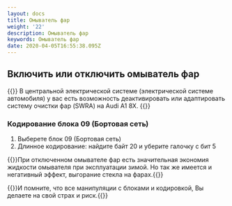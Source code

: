 ```yaml
---
layout: docs
title: Омыватель фар
weight: '22'
description: Омыватель фар
keywords: Омыватель фар
date: 2020-04-05T16:55:38.095Z
---
```

## Включить или отключить омыватель фар 

{{<hint info>}} В центральной электрической системе (электрической системе автомобиля) у вас есть возможность деактивировать или адаптировать систему очистки фар (SWRA) на Audi A1 8X.
{{</hint>}}

### **Кодирование блока 09 (Бортовая сеть)**

1. Выберете блок 09 (Бортовая сеть)
2. Длинное кодирование: найдите байт 20 и уберите галочку с бит 5

{{<hint warning>}}При отключенном омывателе фар есть значительная экономия жидкости омывателя при эксплуатации зимой. Но так же имеется и негативный эффект, выгорание стекла на фарах.{{</hint>}}

{{<hint danger>}}И помните, что все манипуляции с блоками и кодировкой, Вы делаете на свой страх и риск.{{</hint>}}